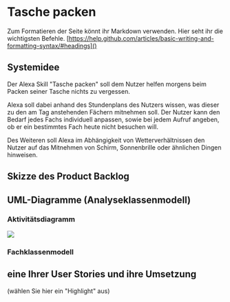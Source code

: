 # Tasche packen
Zum Formatieren der Seite könnt ihr Markdown verwenden. Hier seht ihr die wichtigsten Befehle. 
[https://help.github.com/articles/basic-writing-and-formatting-syntax/#headings]()




## Systemidee

Der Alexa Skill "Tasche packen" soll dem Nutzer helfen morgens beim Packen seiner Tasche nichts zu vergessen.

Alexa soll dabei anhand des Stundenplans des Nutzers wissen, was dieser zu den am Tag anstehenden Fächern mitnehmen soll. Der Nutzer kann den Bedarf jedes Fachs individuell anpassen, sowie bei jedem Aufruf angeben, ob er ein bestimmtes Fach heute nicht besuchen will.

Des Weiteren soll Alexa im Abhängigkeit von Wetterverhältnissen den Nutzer auf das Mitnehmen von Schirm, Sonnenbrille oder ähnlichen Dingen hinweisen.

## Skizze des Product Backlog



## UML-Diagramme (Analyseklassenmodell) 
### Aktivitätsdiagramm

![](https://github.com/sweIhm-ws2018-19/skillproject-fr-14/blob/master/Sprint2%20UML/Aktivit%C3%A4tsdiagramm_TaschePacken%20(1).png)

### Fachklassenmodell
## eine Ihrer User Stories und ihre Umsetzung
(wählen Sie hier ein "Highlight" aus)
